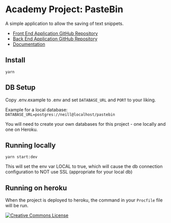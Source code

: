 # Academy Project: PasteBin

A simple application to allow the saving of text snippets.

- <a href="https://github.com/ed-halliwell/pastebin-front-end">Front End Application GitHub Repository</a>
- <a href="https://github.com/ed-halliwell/pastebin-back-end">Back End Application GitHub Repository</a>
- <a href="https://www.notion.so/weareacademy/Team-C3A3-PasteBin-Project-1-23f250347b0245a0a3c8afe99ca9287b">Documentation</a>

## Install

`yarn`

## DB Setup

Copy .env.example to .env and set `DATABASE_URL` and `PORT` to your liking.

Example for a local database: `DATABASE_URL=postgres://neill@localhost/pastebin`

You will need to create your own databases for this project - one locally and one on Heroku.

## Running locally

`yarn start:dev`

This will set the env var LOCAL to true, which will cause the db connection configuration to NOT use SSL (appropriate for your local db)

## Running on heroku

When the project is deployed to heroku, the command in your `Procfile` file will be run.

<a rel="license" href="http://creativecommons.org/licenses/by-nc-nd/4.0/"><img alt="Creative Commons License" style="border-width:0" src="https://i.creativecommons.org/l/by-nc-nd/4.0/88x31.png" /></a>

